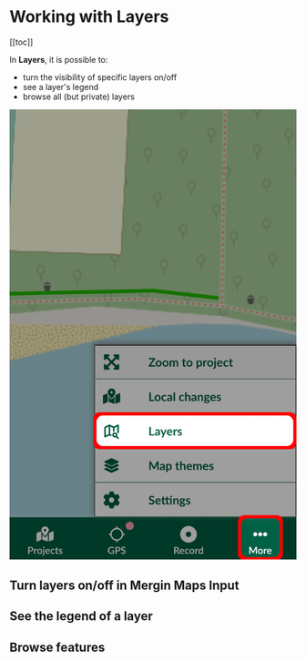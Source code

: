 # Working with Layers
<Badge text="since Input 1.9.0" type="tip"/>
[[toc]]

In **Layers**, it is possible to:
- turn the visibility of specific layers on/off
- see a layer's legend
- browse all (but private) layers

![layers](./input-layers.png)

## Turn layers on/off in Mergin Maps Input

## See the legend of a layer

## Browse features

